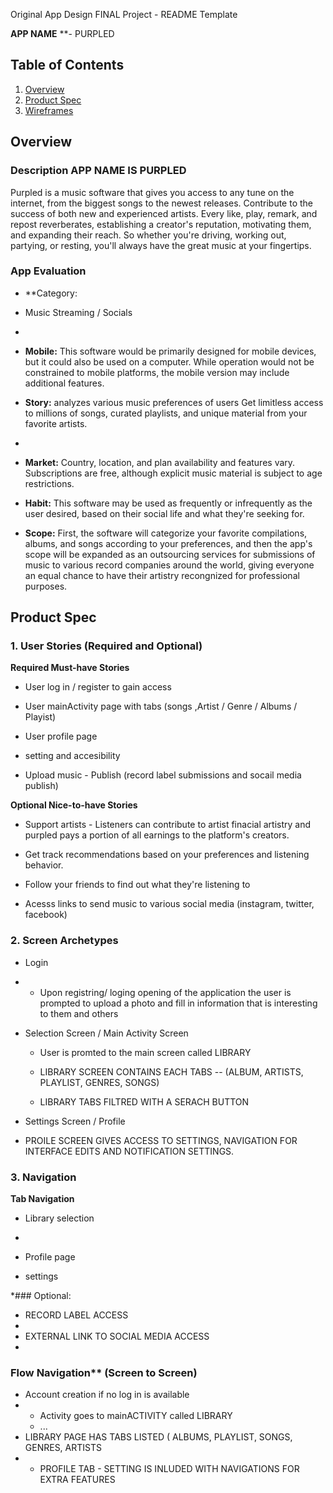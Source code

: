 Original App Design FINAL Project - README Template


**APP NAME**  **- PURPLED

## Table of Contents
1. [Overview](#Overview)
1. [Product Spec](#Product-Spec)
1. [Wireframes](#Wireframes)


## Overview
### Description APP NAME IS PURPLED 


Purpled is a music software that gives you access to any tune on the internet, from the biggest songs to the newest releases. Contribute to the success of both new and experienced artists. Every like, play, remark, and repost reverberates, establishing a creator's reputation, motivating them, and expanding their reach. So whether you're driving, working out, partying, or resting, you'll always have the great music at your fingertips.

### App Evaluation


- **Category: 
- Music Streaming / Socials 
- 
- **Mobile:** This software would be primarily designed for mobile devices, but it could also be used on a computer. While operation would not be constrained to mobile platforms, the mobile version may include additional features.

- **Story:** analyzes various music preferences of users Get limitless access to millions of songs, curated playlists, and unique material from your favorite artists.
- 
- **Market:** Country, location, and plan availability and features vary. Subscriptions are free, although explicit music material is subject to age restrictions.

- **Habit:** This software may be used as frequently or infrequently as the user desired, based on their social life and what they're seeking for.
 
- **Scope:** First, the software will categorize your favorite compilations, albums, and songs according to your preferences, and then the app's scope will be expanded as an outsourcing services for submissions of music to various record companies around the world, giving everyone an equal chance to have their artistry recongnized for professional purposes.

## Product Spec

### 1. User Stories (Required and Optional)

**Required Must-have Stories**

* User log in / register to gain access

* User mainActivity page with tabs (songs ,Artist / Genre / Albums / Playist) 
 
* User profile page

* setting and accesibility 

* Upload music - Publish (record label submissions and socail media publish)
 
**Optional Nice-to-have Stories**

* Support artists - Listeners can contribute to artist finacial artistry and  purpled pays a portion of all earnings to the platform's creators.
 
* Get track recommendations based on your preferences and listening behavior.
 
* Follow your friends to find out what they're listening to
 
* Acesss links  to send music to various social media (instagram, twitter, facebook)

### 2. Screen Archetypes

* Login
*
   * Upon registring/ loging opening of the application the user is prompted to upload a photo and fill in information that is interesting to them and others
   
* Selection Screen / Main Activity Screen
 
   * User is promted to the main screen called LIBRARY 
    
   * LIBRARY SCREEN CONTAINS EACH TABS -- (ALBUM, ARTISTS, PLAYLIST, GENRES, SONGS)
    
   * LIBRARY TABS FILTRED WITH A SERACH BUTTON


* Settings Screen / Profile
* 
  PROILE SCREEN GIVES ACCESS TO SETTINGS, NAVIGATION FOR INTERFACE EDITS AND NOTIFICATION SETTINGS.
  
### 3. Navigation

**Tab Navigation** 

* Library selection
* 
*  Profile page

*   settings 

*### Optional:

*    RECORD LABEL ACCESS
*   
*    EXTERNAL LINK TO SOCIAL MEDIA ACCESS 
*   
### Flow Navigation** (Screen to Screen)

*  Account creation if no log in is available
* 
   *  Activity goes to mainACTIVITY called LIBRARY 
   * ...
* LIBRARY PAGE HAS TABS LISTED ( ALBUMS, PLAYLIST, SONGS, GENRES, ARTISTS
* 
   * PROFILE TAB - SETTING IS INLUDED WITH NAVIGATIONS FOR EXTRA FEATURES 
   

